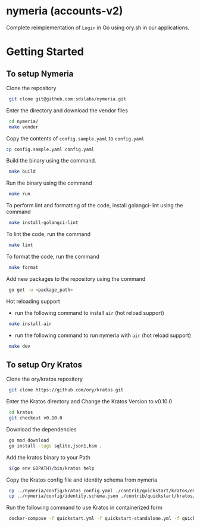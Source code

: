 # nymeria (accounts-v2)

Complete reimplementation of `Login` in Go using ory.sh in our applications.

# Getting Started
## To setup Nymeria
Clone the repository

```sh
 git clone git@github.com:sdslabs/nymeria.git
```

Enter the directory and download the vendor files

```sh
 cd nymeria/
 make vendor
```

Copy the contents of `config.sample.yaml` to `config.yaml`

```sh
cp config.sample.yaml config.yaml
```

Build the binary using the command.

```sh
 make build
```

Run the binary using the command

```sh
 make run
```

To perform lint and formatting of the code, install golangci-lint using the command

```sh
 make install-golangci-lint
```

To lint the code, run the command

```sh
 make lint
```

To format the code, run the command

```sh
 make format
```

Add new packages to the repository using the command

```sh
 go get -u <package_path>
```

Hot reloading support
- run the following command to install `air` (hot reload support)

```sh
 make install-air
```

- run the following command to run nymeria with `air` (hot reload support)

```sh
 make dev
```

## To setup Ory Kratos

Clone the ory/kratos repository 

```sh
 git clone https://github.com/ory/kratos.git
```

Enter the Kratos directory and  Change the Kratos Version to v0.10.0

```sh
 cd kratos
 git checkout v0.10.0
```

Download the dependencies

```sh
 go mod download
 go install -tags sqlite,json1,hsm .
```

Add the kratos binary to your Path

```sh
 $(go env GOPATH)/bin/kratos help
```

Copy the Kratos config file and identity schema from nymeria

```sh
 cp ../nymeria/config/kratos_config.yaml ./contrib/quickstart/kratos/email-password/kratos.yml
 cp ../nymeria/config/identity.schema.json ./contrib/quickstart/kratos/email-password/identity.schema.json
```

Run the following command to use Kratos in containerized form

```sh
 docker-compose -f quickstart.yml -f quickstart-standalone.yml -f quickstart-postgres.yml up --build --force-recreate
```
